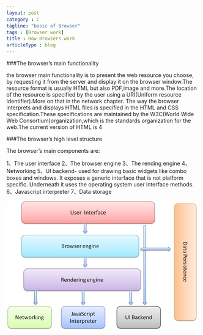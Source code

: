 ```yaml
---
layout: post
category : C
tagline: "basic of Browser"
tags : [Browser work]
title : How Browsers work
articleType : blog
---
```


###The browser’s main functionality

the browser main functionality is to present the web resource you choose, by requesting it from the server and display it on the browser window.The resource format is usually HTML but also PDF,image and more.The location of the resource is specified by the user using a URI(Uniform resource Identifier).More on that in the network chapter.
The way the browser interprets and displays HTML files is specified in the HTML and CSS specification.These specifications are maintained by the W3C(World Wide Web Consortium)organization,which is the standards organization for the web.The current version of HTML is 4

###The browser’s high level structure

The browser’s main components are:

1、The user interface
2、The browser engine
3、The rending engine
4、Networking
5、UI backend- used for drawing basic widgets like combo boxes and windows. It exposes a generic interface that is not platform specific. Underneath it uses the operating system user interface methods.
6、Javascript interpreter
7、Data storage

![](img/2.png)


